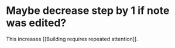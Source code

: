 # Maybe decrease step by 1 if note was edited?
This increases [[Building requires repeated attention]].

<!-- {BearID:9EEBECE3-D6E2-4EA1-83A0-F1D2D1CA3DD8-3184-000003142E9C6412} -->
